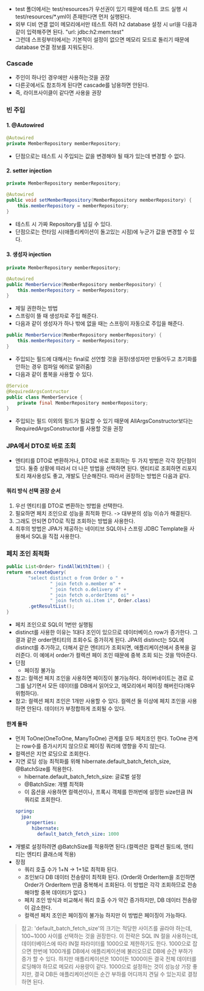 - test 폴더에서는 test/resources가 우선권이 있기 때문에 테스트 코드 실행 시 test/resources/*.yml이 존재한다면 먼저 실행된다.
- 외부 디비 연결 없이 메모리에서만 테스트 하려 h2 database 설정 시 url을 다음과 같이 입력해주면 된다. "url: jdbc:h2:mem:test"
- 그런데 스프링부터에서는 기본적이 설정이 없으면 메모리 모드로 돌리기 때문에 database 연결 정보를 지워도된다.
   
### Cascade
- 주인이 하나인 경우에만 사용하는것을 권장
- 다른곳에서도 참조하게 된다면 cascade를 남용하면 안된다.
- 즉, 라이프사이클이 같다면 사용을 권장

### 빈 주입
#### 1. @Autowired
```java
@Autowired
private MemberRepository memberRepository; 
```
- 단점으로는 테스트 시 주입되는 값을 변경해야 될 때가 있는데 변경할 수 없다.

#### 2. setter injection
```java
private MemberRepository memberRepository;

@Autowired
public void setMemberRepository(MemberRepository memberRepository) {
    this.memberRepository = memberRepository;    
}
```
- 테스트 시 가짜 Repository를 넘길 수 있다.
- 단점으로는 런타임 시(애플리케이션이 돌고있는 시점)에 누군가 값을 변경할 수 있다.

#### 3. 생성자 injection
```java
private MemberRepository memberRepository;

@Autowired
public MemberService(MemberRepository memberRepository) {
    this.memberRepository = memberRepository;    
}
```
- 제일 권한하는 방법
- 스프링이 뜰 때 생성자로 주입 해준다.
- 다음과 같이 생성자가 하나 밖에 없을 때는 스프링이 자동으로 주입을 해준다.
```java
public MemberService(MemberRepository memberRepository) {
    this.memberRepository = memberRepository;    
}
```
- 주입되는 필드에 대해서는 final로 선언할 것을 권장(생성자만 만들어두고 초기화를 안하는 경우 컴파일 에러로 알려줌)
- 다음과 같이 롬복을 사용할 수 있다.
```java
@Service
@RequiredArgsContructor
public class MemberService {
    private final MemberRepository memberRepository;
}
```
- 주입되는 필드 이외의 필드가 필요할 수 있기 때문에 AllArgsConstructor보다는 RequiredArgsConstructor를 사용할 것을 권장


### JPA에서 DTO로 바로 조회
- 엔티티를 DTO로 변환하거나, DTO로 바로 조회하는 두 가지 방법은 각각 장단점이 있다. 둘중 상황에 따라서 더 나은 방법을 선택하면 된다. 엔티티로 조회하면 리포지토리 재사용성도 좋고, 개발도 단순해진다. 따라서 권장하는 방법은 다음과 같다.

#### 쿼리 방식 선택 권장 순서
1. 우선 엔티티를 DTO로 변환하는 방법을 선택한다.
2. 필요하면 페치 조인으로 성능을 최적화 한다. -> 대부분의 성능 이슈가 해결된다.
3. 그래도 안되면 DTO로 직접 조회하는 방법을 사용한다.
4. 최후의 방법은 JPA가 제공하는 네이티브 SQL이나 스프링 JDBC Template을 사용해서 SQL을 직접 사용한다.


### 페치 조인 최적화
```java
public List<Order> findAllWithItem() {
return em.createQuery(
        "select distinct o from Order o " + 
                " join fetch o.member m" +
                " join fetch o.delivery d" +
                " join fetch o.orderItems oi" +
                " join fetch oi.item i", Order.class)
        .getResultList();
}
```
- 페치 조인으로 SQL이 1번만 실행됨
- distinct를 사용한 이유는 1대다 조인이 있으므로 데이터베이스 row가 증가한다. 그 결과 같은 order엔티티의 조회수도 증가히게 된다. JPA의 distinct는 SQL에 distinct를 추가하고, 더해서 같은 엔티티가 조회되면, 애플리케이션에서 중복을 걸러준다. 이 예에서 order가 컬렉션 페이 조인 때문에 중복 조회 되는 것을 막아준다.
- 단점
  - 페이징 불가능
- 참고: 컬렉션 페치 조인을 사용하면 페이징이 불가능하다. 하이버네이트는 경로 로그를 남기면서 모든 데이터를 DB에서 읽어오고, 메모리에서 페이징 해버린다(매우 위험하다).
- 참고: 컬렉션 페치 조인은 1개만 사용할 수 있다. 컬렉션 둘 이상에 페치 조인을 사용하면 안된다. 데이터가 부정합하게 조회될 수 있다.

#### 한계 돌파
- 먼저 ToOne(OneToOne, ManyToOne) 관계를 모두 페치조인 한다. ToOne 관계는 row수를 증가시키지 않으므로 페이징 쿼리에 영향을 주지 않는다.
- 컬렉션은 지연 로딩으로 조회한다.
- 지연 로딩 성능 최적화를 위해 hibernate.default_batch_fetch_size, @BatchSize를 적용한다.
  - hibernate.default_batch_fetch_size: 글로벌 설정
  - @BatchSize: 개별 최적화
  - 이 옵션을 사용하면 컬렉션이나, 프록시 객체를 한꺼번에 설정한 size만큼 IN 쿼리로 조회한다.
  ```yaml
  spring:
    jpa:
      properties:
        hibernate:
          default_batch_fetch_size: 1000    
  ```
- 개별로 설정하려면 @BatchSize를 적용하면 된다.(컬렉션은 컬렉션 필드에, 엔티티는 엔티티 클래스에 적용)
- 장점
  - 쿼리 호출 수가 1+N -> 1+1로 최적화 된다.
  - 조인보다 DB 데이터 전송량이 최적화 된다. (Order와 OrderItem을 조인하면 Order가 OrderItem 만큼 중복해서 조회된다. 이 방법은 각각 조회하므로 전송해야할 중복 데이터가 없다.)
  - 페치 조인 방식과 비교해서 쿼리 호출 수가 약간 증가하지만, DB 데이터 전송량이 감소한다.
  - 컬렉션 페치 조인은 페이징이 불가능 하지만 이 방법은 페이징이 가능하다.
> 참고: 'default_batch_fetch_size'의 크기는 적당한 사이즈를 골라야 하는데, 100~1000 사이를 선택하는 것을 권장한다.
> 이 전략은 SQL IN 절을 사용하는데, 데이터베이스에 따라 IN절 파라미터를 1000으로 제한하기도 한다.
> 1000으로 잡으면 한번에 1000개를 DB에서 애플리케이션에 불러오므로 DB에 순간 부하가 증가 할 수 있다.
> 하지만 애플리케이션은 100이든 1000이든 결국 전체 데이터를 로딩해야 하므로 메모리 사용량이 같다. 
> 1000으로 설정하는 것이 성능상 가장 좋지만, 결국 DB든 애플리케이션이든 순간 부하를 어디까지 견딜 수 있는지로 결정하면 된다.